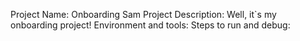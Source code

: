 Project Name: Onboarding Sam
Project Description: Well, it`s my onboarding project!
Environment and tools: 
Steps to run and debug:
